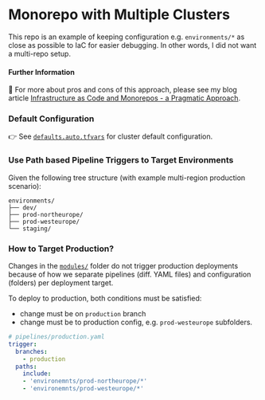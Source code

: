 # Monorepo with Multiple Clusters

This repo is an example of keeping configuration e.g. `environments/*` as close as possible to IaC for easier debugging. In other words, I did not want a multi-repo setup.

#### Further Information

📘 For more about pros and cons of this approach, please see my blog article [Infrastructure as Code and Monorepos - a Pragmatic Approach](https://julie.io/writing/infra-as-code-monorepo/).

### Default Configuration

👉 See [`defaults.auto.tfvars`](./../defaults.auto.tfvars) for cluster default configuration.

### Use Path based Pipeline Triggers to Target Environments

Given the following tree structure (with example multi-region production scenario):

```
environments/
├── dev/
├── prod-northeurope/
├── prod-westeurope/
└── staging/
```

### How to Target Production?

Changes in the [`modules/`](../modules/) folder do not trigger production deployments because of how we separate pipelines (diff. YAML files) and configuration (folders) per deployment target.

To deploy to production, both conditions must be satisfied:
  - change must be on `production` branch
  - change must be to production config, e.g. `prod-westeurope` subfolders.

```yaml
# pipelines/production.yaml
trigger:
  branches:        
    - production
  paths:
    include:    
    - 'environemnts/prod-northeurope/*'
    - 'environemnts/prod-westeurope/*'    
```

